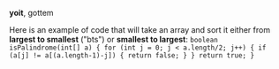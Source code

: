 **yoit**, gottem

Here is an example of code that will take an array and sort it either from **largest to smallest** ("bts") or **smallest to largest**:
`
boolean isPalindrome(int[] a) {
		for (int j = 0; j < a.length/2; j++) {
			if (a[j] != a[(a.length-1)-j]) {
				return false;
			}
		}
		return true;
}
`


